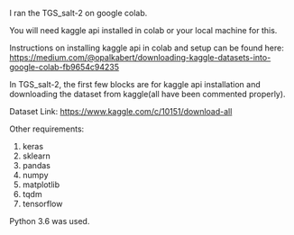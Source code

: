 I ran the TGS_salt-2 on google colab.

You will need kaggle api installed in colab or your local machine for this.

Instructions on installing kaggle api in colab and setup can be found here: 
https://medium.com/@opalkabert/downloading-kaggle-datasets-into-google-colab-fb9654c94235

In TGS_salt-2, the first few blocks are for kaggle api installation and downloading the dataset from kaggle(all have been commented properly).

Dataset Link: https://www.kaggle.com/c/10151/download-all 

Other requirements:
1. keras
2. sklearn
3. pandas
4. numpy
5. matplotlib
6. tqdm
7. tensorflow

Python 3.6 was used.